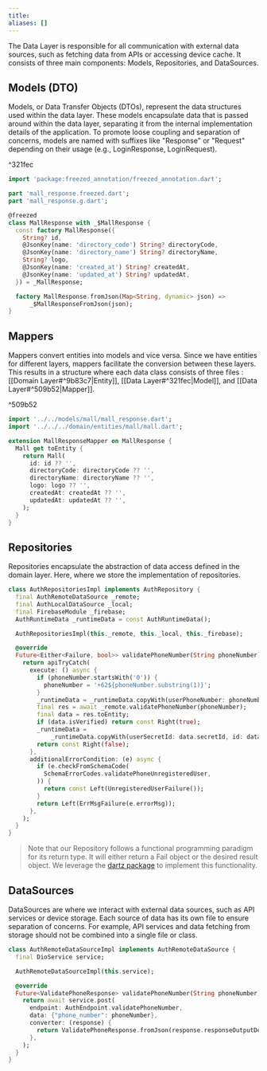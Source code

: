 ```yaml
---
title: 
aliases: []
---
```

The Data Layer is responsible for all communication with external data sources, such as fetching data from APIs or accessing device cache. It consists of three main components: Models, Repositories, and DataSources.

## Models (DTO)

Models, or Data Transfer Objects (DTOs), represent the data structures used within the data layer. These models encapsulate data that is passed around within the data layer, separating it from the internal implementation details of the application.
To promote loose coupling and separation of concerns, models are named with suffixes like "Response" or "Request" depending on their usage (e.g., LoginResponse, LoginRequest).

^321fec

```dart
import 'package:freezed_annotation/freezed_annotation.dart';

part 'mall_response.freezed.dart';
part 'mall_response.g.dart';

@freezed
class MallResponse with _$MallResponse {
  const factory MallResponse({
    String? id,
    @JsonKey(name: 'directory_code') String? directoryCode,
    @JsonKey(name: 'directory_name') String? directoryName,
    String? logo,
    @JsonKey(name: 'created_at') String? createdAt,
    @JsonKey(name: 'updated_at') String? updatedAt,
  }) = _MallResponse;

  factory MallResponse.fromJson(Map<String, dynamic> json) =>
      _$MallResponseFromJson(json);
}
```

## Mappers

Mappers convert entities into models and vice versa. Since we have entities for different layers, mappers facilitate the conversion between these layers. This results in a structure where each data class consists of three files :
[[Domain Layer#^9b83c7|Entity]], [[Data Layer#^321fec|Model]], and [[Data Layer#^509b52|Mapper]].

^509b52

```dart
import '../../models/mall/mall_response.dart';
import '../../../domain/entities/mall/mall.dart';

extension MallResponseMapper on MallResponse {
  Mall get toEntity {
    return Mall(
      id: id ?? '',
      directoryCode: directoryCode ?? '',
      directoryName: directoryName ?? '',
      logo: logo ?? '',
      createdAt: createdAt ?? '',
      updatedAt: updatedAt ?? '',
    );
  }
}
```

## Repositories

Repositories encapsulate the abstraction of data access defined in the domain layer. Here, where we store the implementation of repositories.

```dart
class AuthRepositoriesImpl implements AuthRepository {
  final AuthRemoteDataSource _remote;
  final AuthLocalDataSource _local;
  final FirebaseModule _firebase;
  AuthRuntimeData _runtimeData = const AuthRuntimeData();

  AuthRepositoriesImpl(this._remote, this._local, this._firebase);

  @override
  Future<Either<Failure, bool>> validatePhoneNumber(String phoneNumber) async {
    return apiTryCatch(
      execute: () async {
        if (phoneNumber.startsWith('0')) {
          phoneNumber = '+62${phoneNumber.substring(1)}';
        }
        _runtimeData = _runtimeData.copyWith(userPhoneNumber: phoneNumber);
        final res = await _remote.validatePhoneNumber(phoneNumber);
        final data = res.toEntity;
        if (data.isVerified) return const Right(true);
        _runtimeData =
            _runtimeData.copyWith(userSecretId: data.secretId, id: data.id);
        return const Right(false);
      },
      additionalErrorCondition: (e) async {
        if (e.checkFromSchemaCode(
          SchemaErrorCodes.validatePhoneUnregisteredUser,
        )) {
          return const Left(UnregisteredUserFailure());
        }
        return Left(ErrMsgFailure(e.errorMsg));
      },
    );
  }
}
```

> Note that our Repository follows a functional programming paradigm for its return type. It will either return a Fail object or the desired result object. We leverage the [dartz package](https://pub.dev/packages/dartz) to implement this functionality.

## DataSources

DataSources are where we interact with external data sources, such as API services or device storage. Each source of data has its own file to ensure separation of concerns. For example, API services and data fetching from storage should not be combined into a single file or class.

```dart
class AuthRemoteDataSourceImpl implements AuthRemoteDataSource {
  final DioService service;

  AuthRemoteDataSourceImpl(this.service);

  @override
  Future<ValidatePhoneResponse> validatePhoneNumber(String phoneNumber) async {
    return await service.post(
      endpoint: AuthEndpoint.validatePhoneNumber,
      data: {"phone_number": phoneNumber},
      converter: (response) {
        return ValidatePhoneResponse.fromJson(response.responseOutputDetail);
      },
    );
  }
}
```
